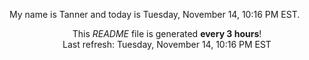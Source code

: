 My name is Tanner and today is Tuesday, November 14, 10:16 PM EST.

<p align="center">This <i>README</i> file is generated <b>every 3 hours</b>!</br>Last refresh: Tuesday, November 14, 10:16 PM EST<br /></p>
